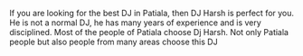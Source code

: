 
If you are looking for the best DJ in Patiala, then DJ Harsh is perfect for you. He is not a normal DJ, he has many years of experience and is very disciplined. Most of the people of Patiala choose Dj Harsh. Not only Patiala people but also people from many areas choose this DJ
